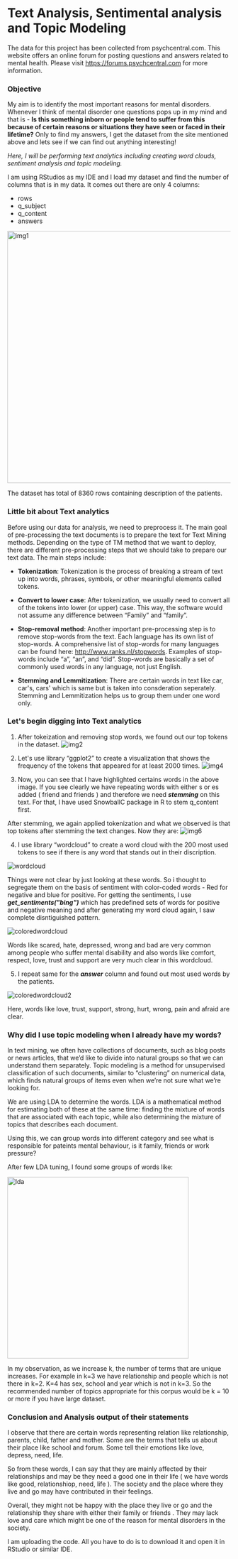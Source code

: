 # Text Analysis, Sentimental analysis and Topic Modeling
The data for this project has been collected from psychcentral.com. This website offers an online forum for posting questions and answers related to mental health. Please visit https://forums.psychcentral.com for more information. 

### Objective

My aim is to identify the most important reasons for mental disorders. Whenever I think of mental disorder one questions pops up in my mind and that is - **Is this something inborn or people tend to suffer from this because of certain reasons or situations they have seen or faced in their lifetime?** Only to find my answers, I get the dataset from the site mentioned above and lets see if we can find out anything interesting!

*Here, I will be performing text analytics including creating word clouds, sentiment analysis and topic modeling.*

I am using RStudios as my IDE and I load my dataset and find the number of columns that is in my data. It comes out there are only 4 columns:
- rows
- q_subject
- q_content
- answers

<img width="568" alt="img1" src="https://user-images.githubusercontent.com/13045656/77357261-3a226300-6d1e-11ea-8635-9cd5d5657e5c.PNG">

The dataset has total of 8360 rows containing description of the patients. 

### Little bit about Text analytics

Before using our data for analysis, we need to preprocess it. The main goal of pre-processing the text documents is to prepare the text for Text Mining methods. Depending on the type of TM method that we want to deploy, there are different pre-processing steps that we should take to prepare our text data. The main steps include:

- **Tokenization**: Tokenization is the process of breaking a stream of text up into words, phrases, symbols, or other meaningful elements called tokens.

- **Convert to lower case**: After tokenization, we usually need to convert all of the tokens into lower (or upper) case. This way, the software would not assume any difference between “Family” and “family”.

- **Stop-removal method**: Another important pre-processing step is to remove stop-words from the text. Each language has its own list of stop-words. A comprehensive list of stop-words for many languages can be found here: http://www.ranks.nl/stopwords. Examples of stop-words include “a”, “an”, and “did”. Stop-words are basically a set of commonly used words in any language, not just English.

- **Stemming and Lemmitization**: There are certain words in text like car, car's, cars' which is same but is taken into consderation seperately. Stemming and Lemmitization helps us to group them under one word only.

### Let's begin digging into Text analytics

1. After tokeization and removing stop words, we found out our top tokens in the dataset.
![img2](https://user-images.githubusercontent.com/13045656/77357949-5ffc3780-6d1f-11ea-8587-ce0bccaaf2bf.png)

2. Let's use library “ggplot2” to create a visualization that shows the frequency of the tokens that appeared for at least 2000 times. 
![img4](https://user-images.githubusercontent.com/13045656/77358422-368fdb80-6d20-11ea-9eed-5d6f78188677.png)

3. Now, you can see that I have highlighted certains words in the above image. If you see clearly we have repeating words with either s or es added ( friend and friends ) and therefore we need ***stemming*** on this text. For that, I have used SnowballC package in R to stem q_content first.

After stemming, we again applied tokenization and what we observed is that top tokens after stemming the text changes. Now they are:
![img6](https://user-images.githubusercontent.com/13045656/77364680-2a5d4b80-6d2b-11ea-8817-c89718cce0e1.png)

4. I use library “wordcloud” to create a word cloud with the 200 most used tokens to see if there is any word that stands out in their discription.

![wordcloud](https://user-images.githubusercontent.com/13045656/77364821-65f81580-6d2b-11ea-853f-fbb0df14729e.png)

Things were not clear by just looking at these words. So i thought to segregate them on the basis of sentiment with color-coded words - Red for negative and blue for positive. For getting the sentiments, I use ***get_sentiments("bing")*** which has predefined sets of words for positive and negative meaning and after generating my word cloud again, I saw complete disntiguished pattern.

![coloredwordcloud](https://user-images.githubusercontent.com/13045656/77365094-e159c700-6d2b-11ea-9367-767317aa93af.png)

Words like scared, hate, depressed, wrong and bad are very common among people who suffer mental disability and also words like comfort, respect, love, trust and support are very much clear in this wordcloud.

5. I repeat same for the ***answer*** column and found out most used words by the patients.

![coloredwordcloud2](https://user-images.githubusercontent.com/13045656/77365295-401f4080-6d2c-11ea-9954-43ba8c298b4a.png)

Here, words like love, trust, support, strong, hurt, wrong, pain and afraid are clear.


### Why did I use topic modeling when I already have my words?

In text mining, we often have collections of documents, such as blog posts or news articles, that we’d like to divide into natural groups so that we can understand them separately. Topic modeling is a method for unsupervised classification of such documents, similar to “clustering” on numerical data, which finds natural groups of items even when we’re not sure what we’re looking for.

We are using LDA to determine the words. LDA is a mathematical method for estimating both of these at the same time: finding the mixture of words that are associated with each topic, while also determining the mixture of topics that describes each document. 

Using this, we can group words into different category and see what is responsible for pateints mental behaviour, is it family, friends or work pressure?

After few LDA tuning, I found some groups of words like:

<img width="409" alt="lda" src="https://user-images.githubusercontent.com/13045656/77367233-19630900-6d30-11ea-94ca-22de3a199b3b.PNG">

In my observation, as we increase k, the number of terms that are unique increases. For example in k=3 we have relationship and people which is not there in k=2. K=4 has sex, school and year which is not in k=3. So the recommended number of topics appropriate for this corpus would be k = 10 or more if you have large dataset.

### Conclusion and Analysis output of their statements

I observe that there are certain words representing relation like relationship, parents, child, father and mother. Some are the terms that tells us about their place like school and forum. Some tell their emotions like love, depress, need, life.

So from these words, I can say that they are mainly affected by their relationships and may be they need a good one in their life ( we have words like good, relationshiop, need, life ). The society and the place where they live and go may have contributed in their feelings. 

Overall, they might not be happy with the place they live or go and the relationship they share with either their family or friends . They may lack love and care which might be one of the reason for mental disorders in the society.

I am uploading the code. All you have to do is to download it and open it in RStudio or similar IDE.









































       
